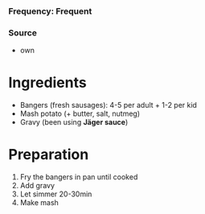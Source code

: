 ### Frequency: Frequent

### Source
* own

# Ingredients
* Bangers (fresh sausages): 4-5 per adult + 1-2 per kid
* Mash potato (+ butter, salt, nutmeg)
* Gravy (been using **Jäger sauce**)

# Preparation  
1. Fry the bangers in pan until cooked
2. Add gravy
3. Let simmer 20-30min
4. Make mash 
